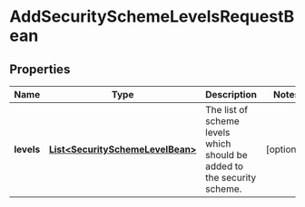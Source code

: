 

# AddSecuritySchemeLevelsRequestBean


## Properties

| Name | Type | Description | Notes |
|------------ | ------------- | ------------- | -------------|
|**levels** | [**List&lt;SecuritySchemeLevelBean&gt;**](SecuritySchemeLevelBean.md) | The list of scheme levels which should be added to the security scheme. |  [optional] |



